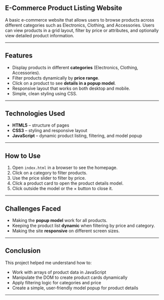 ## E-Commerce Product Listing Website

A basic e-commerce website that allows users to browse products across different categories such as Electronics, Clothing, and Accessories. Users can view products in a grid layout, filter by price or attributes, and optionally view detailed product information.

---

## Features
- Display products in different **categories** (Electronics, Clothing, Accessories).  
- Filter products dynamically by **price range**.  
- Click on a product to see **details in a popup model**.  
- Responsive layout that works on both desktop and mobile.  
- Simple, clean styling using CSS.  

---

## Technologies Used
- **HTML5** – structure of pages  
- **CSS3** – styling and responsive layout  
- **JavaScript** – dynamic product listing, filtering, and model popup  

---

## How to Use
1. Open `index.html` in a browser to see the homepage.  
2. Click on a category to filter products.  
3. Use the price slider to filter by price.  
4. Click a product card to open the product details model.  
5. Click outside the model or the × button to close it.  

---

## Challenges Faced
- Making the **popup model** work for all products.  
- Keeping the product list **dynamic** when filtering by price and category.  
- Making the site **responsive** on different screen sizes.  

---

## Conclusion
This project helped me understand how to:  
- Work with arrays of product data in JavaScript  
- Manipulate the DOM to create product cards dynamically  
- Apply filtering logic for categories and price  
- Create a simple, user-friendly model popup for product details  

---




